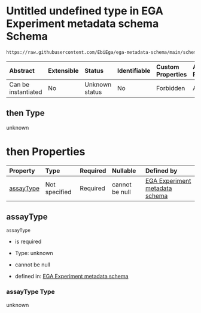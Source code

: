 # Untitled undefined type in EGA Experiment metadata schema Schema

```txt
https://raw.githubusercontent.com/EbiEga/ega-metadata-schema/main/schemas/EGA.experiment.json#/anyOf/1/then
```



| Abstract            | Extensible | Status         | Identifiable | Custom Properties | Additional Properties | Access Restrictions | Defined In                                                                           |
| :------------------ | :--------- | :------------- | :----------- | :---------------- | :-------------------- | :------------------ | :----------------------------------------------------------------------------------- |
| Can be instantiated | No         | Unknown status | No           | Forbidden         | Allowed               | none                | [EGA.experiment.json\*](../../../schemas/EGA.experiment.json "open original schema") |

## then Type

unknown

# then Properties

| Property                | Type          | Required | Nullable       | Defined by                                                                                                                                                                                                                                                                                             |
| :---------------------- | :------------ | :------- | :------------- | :----------------------------------------------------------------------------------------------------------------------------------------------------------------------------------------------------------------------------------------------------------------------------------------------------- |
| [assayType](#assaytype) | Not specified | Required | cannot be null | [EGA Experiment metadata schema](ega-1-anyof-if-the-assayed-molecule-is-ribonucleic-acid-then-the-assay-type-must-be-of-rna-asay-type-then-properties-assaytype.md "https://raw.githubusercontent.com/EbiEga/ega-metadata-schema/main/schemas/EGA.experiment.json#/anyOf/1/then/properties/assayType") |

## assayType



`assayType`

* is required

* Type: unknown

* cannot be null

* defined in: [EGA Experiment metadata schema](ega-1-anyof-if-the-assayed-molecule-is-ribonucleic-acid-then-the-assay-type-must-be-of-rna-asay-type-then-properties-assaytype.md "https://raw.githubusercontent.com/EbiEga/ega-metadata-schema/main/schemas/EGA.experiment.json#/anyOf/1/then/properties/assayType")

### assayType Type

unknown
